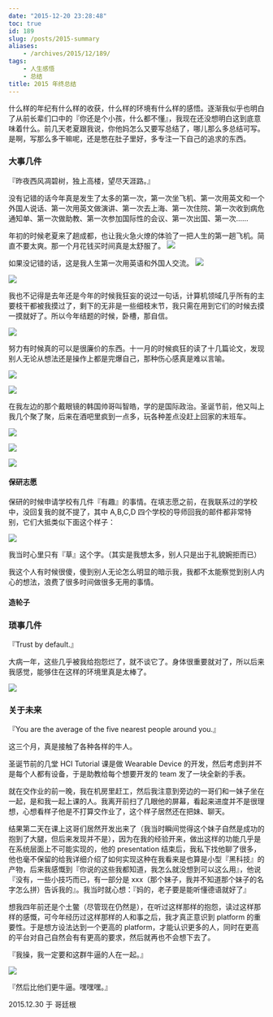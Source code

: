 ```yaml
---
date: "2015-12-20 23:28:48"
toc: true
id: 189
slug: /posts/2015-summary
aliases:
    - /archives/2015/12/189/
tags:
    - 人生感悟
    - 总结
title: 2015 年终总结
---
```


什么样的年纪有什么样的收获，什么样的环境有什么样的感悟。逐渐我似乎也明白了从前长辈们口中的『你还是个小孩，什么都不懂』，我现在还没想明白这到底意味着什么。前几天老夏跟我说，你他妈怎么又要写总结了，哪儿那么多总结可写。是啊，写那么多干嘛呢，还是憋在肚子里好，多专注一下自己的追求的东西。

### 大事几件

『昨夜西风凋碧树，独上高楼，望尽天涯路。』

没有记错的话今年真是发生了太多的第一次，第一次坐飞机、第一次用英文和一个外国人说话、第一次用英文做演讲、第一次去上海、第一次住院、第一次收到病危通知单、第一次做助教、第一次参加国际性的会议、第一次出国、第一次……

年初的时候老夏来了趟成都，也让我火急火燎的体验了一把人生的第一趟飞机。简直不要太爽。那一个月花钱买时间真是太舒服了。
![](/images/posts/189/feiji.jpg)

如果没记错的话，这是我人生第一次用英语和外国人交流。
![](/images/posts/189/pre.jpg)

![](/images/posts/189/en-pre.jpg)



我也不记得是去年还是今年的时候我狂妄的说过一句话，计算机领域几乎所有的主要枝干都被我摸过了，剩下的无非是一些细枝末节，我只需在用到它们的时候去摸一摸就好了。所以今年结题的时候，卧槽，那自信。

![](/images/posts/189/jieti.jpg)

努力有时候真的可以是很廉价的东西。十一月的时候疯狂的读了十几篇论文，发现别人无论从想法还是操作上都是完爆自己，那种伤心感真是难以言喻。

![](/images/posts/189/huiyi.jpg)

![](/images/posts/189/class.jpg)

在我左边的那个戴眼镜的韩国帅哥叫智皓，学的是国际政治。圣诞节前，他又叫上我几个聚了聚，后来在酒吧里疯到一点多，玩各种差点没赶上回家的末班车。


![](/images/posts/189/group.jpg)

![](/images/posts/189/helicopter.jpg)

![](/images/posts/189/poster.jpg)

#### 保研志愿

保研的时候申请学校有几件『有趣』的事情。在填志愿之前，在我联系过的学校中，没回复我的就不提了，其中 A,B,C,D 四个学校的导师回我的邮件都非常特别，它们大抵类似下面这个样子：

![](/images/posts/189/baoyan.png)

我当时心里只有『草』这个字。（其实是我想太多，别人只是出于礼貌婉拒而已）

我这个人有时候很傻，傻到别人无论怎么明显的暗示我，我都不太能察觉到别人内心的想法，浪费了很多时间做很多无用的事情。

#### 造轮子


### 琐事几件

『Trust by default.』

大病一年，这些几乎被我给抱怨烂了，就不谈它了。身体很重要就对了，所以后来我感觉，能够住在这样的环境里真是太棒了。

![](/images/posts/189/country.jpg)

### 关于未来

『You are the average of the five nearest people around you.』

这三个月，真是接触了各种各样的牛人。

圣诞节前的几堂 HCI Tutorial 课是做 Wearable Device 的开发，然后考虑到并不是每个人都有设备，于是助教给每个想要开发的 team 发了一块全新的手表。

就在交作业的前一晚，我在机房里赶工，然后我注意到旁边的一哥们和一妹子坐在一起，是和我一起上课的人。我离开前扫了几眼他的屏幕，看起来进度并不是很理想，心想看样子他是不打算交作业了，这个样子居然还在把妹、聊天。

结果第二天在课上这哥们居然开发出来了（我当时瞬间觉得这个妹子自然是成功的抱到了大腿，但后来发现并不是），因为在我的经验开来，做出这样的功能几乎是在系统层面上不可能实现的，他的 presentation 结束后，我私下找他聊了很多，他也毫不保留的给我详细介绍了如何实现这种在我看来是也算是小型『黑科技』的产物，后来我感慨到『你说的这些我都知道，我怎么就没想到可以这么用』，他说『没有，一些小技巧而已，有一部分是 xxx（那个妹子，我并不知道那个妹子的名字怎么拼）告诉我的』。我当时就心想：『妈的，老子要是能听懂德语就好了』

想我四年前还是个土鳖（尽管现在仍然是），在听过这样那样的抱怨，读过这样那样的感慨，可今年经历过这样那样的人和事之后，我才真正意识到 platform 的重要性。于是想方设法达到一个更高的 platform，才能认识更多的人，同时在更高的平台对自己自然会有有更高的要求，然后就再也不会想下去了。

『我操，我一定要和这群牛逼的人在一起。』

![](/images/posts/189/myown.jpg)

『然后比他们更牛逼。嘿嘿嘿。』

2015.12.30 于 哥廷根